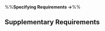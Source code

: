 <link rel="stylesheet" href="{{baseUrl}}/css/textbook.css">

<div class="website-content">

%%**Specifying Requirements &rarr;**%%

## Supplementary Requirements

<div id="main">

<include src="what/embed.md" />

</div>

</div>
